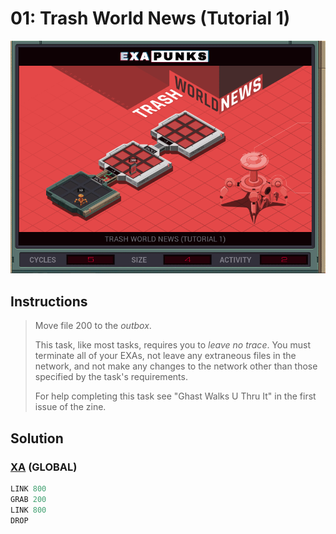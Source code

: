 # 01: Trash World News (Tutorial 1)
<div align='center'><img src='PB000.gif' /></div>

## Instructions
>Move file 200 to the *outbox*.
>
>This task, like most tasks, requires you to _leave no trace_. You must terminate all of your EXAs, not leave any extraneous files in the network, and not make any changes to the network other than those specified by the task's requirements.
>
>For help completing this task see "Ghast Walks U Thru It" in the first issue of the zine.

## Solution

### [XA](XA.exa) (GLOBAL)
```asm
LINK 800
GRAB 200
LINK 800
DROP
```